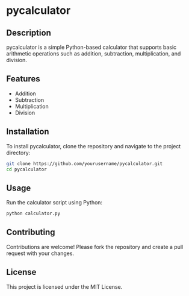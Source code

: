 # pycalculator

## Description

pycalculator is a simple Python-based calculator that supports basic arithmetic operations such as addition, subtraction, multiplication, and division.

## Features

- Addition
- Subtraction
- Multiplication
- Division

## Installation

To install pycalculator, clone the repository and navigate to the project directory:

```bash
git clone https://github.com/yourusername/pycalculator.git
cd pycalculator
```

## Usage

Run the calculator script using Python:

```bash
python calculator.py
```

## Contributing

Contributions are welcome! Please fork the repository and create a pull request with your changes.

## License

This project is licensed under the MIT License.
